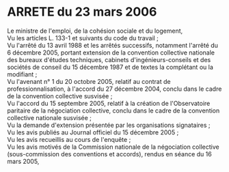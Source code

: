 # ARRETE du 23 mars 2006

Le ministre de l'emploi, de la cohésion sociale et du logement,  
 Vu les articles L. 133-1 et suivants du code du travail ;  
 Vu l'arrêté du 13 avril 1988 et les arrêtés successifs, notamment l'arrêté du 6 décembre 2005, portant extension de la convention collective nationale des bureaux d'études techniques, cabinets d'ingénieurs-conseils et des sociétés de conseil du 15 décembre 1987 et de textes la complétant ou la modifiant ;  
 Vu l'avenant n° 1 du 20 octobre 2005, relatif au contrat de professionnalisation, à l'accord du 27 décembre 2004, conclu dans le cadre de la convention collective susvisée ;  
 Vu l'accord du 15 septembre 2005, relatif à la création de l'Observatoire paritaire de la négociation collective, conclu dans le cadre de la convention collective nationale susvisée ;  
 Vu la demande d'extension présentée par les organisations signataires ;  
 Vu les avis publiés au Journal officiel du 15 décembre 2005 ;  
 Vu les avis recueillis au cours de l'enquête ;  
 Vu les avis motivés de la Commission nationale de la négociation collective (sous-commission des conventions et accords), rendus en séance du 16 mars 2005,   
